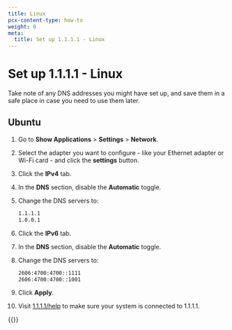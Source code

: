 ```yaml
---
title: Linux
pcx-content-type: how-to
weight: 0
meta:
  title: Set up 1.1.1.1 - Linux
---
```


# Set up 1.1.1.1 - Linux

Take note of any DNS addresses you might have set up, and save them in a safe place in case you need to use them later.

## Ubuntu

1.  Go to **Show Applications** > **Settings** > **Network**.

2.  Select the adapter you want to configure - like your Ethernet adapter or Wi-Fi card - and click the **settings** button.

3.  Click the **IPv4** tab.

4.  In the **DNS** section, disable the **Automatic** toggle.

5.  Change the DNS servers to:

    ```txt
    1.1.1.1
    1.0.0.1
    ```

6.  Click the **IPv6** tab.

7.  In the **DNS** section, disable the **Automatic** toggle.

8.  Change the DNS servers to:

    ```txt
    2606:4700:4700::1111
    2606:4700:4700::1001
    ```

9.  Click **Apply**.

10. Visit [1.1.1.1/help](https://1.1.1.1/help) to make sure your system is connected to 1.1.1.1.

{{<render file="_captive-portals.md">}}
